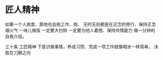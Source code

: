 # 匠人精神

如果一个人挑食、那他也会挑工作、挑、
无时无刻都是在正念的修行、保持正念
烟火气
一块儿做饭
一定要大扫除
一定要为他人着想、保持共情能力
做一分钟的自我介绍。

三十条
工匠精神
下意识做事情，养成习惯、完成一项工作就像喝水一样简单。
决胜在刀鞘之内